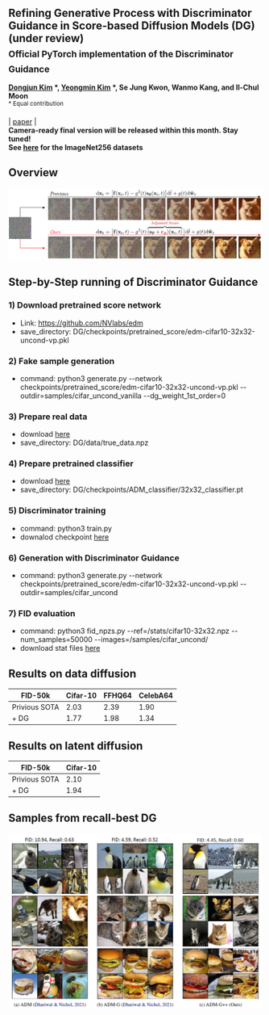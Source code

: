 ## Refining Generative Process with Discriminator Guidance in Score-based Diffusion Models (DG) (under review) <br><sub>Official PyTorch implementation of the Discriminator Guidance </sub>
**[Dongjun Kim](https://sites.google.com/view/dongjun-kim) \*, [Yeongmin Kim](https://sites.google.com/view/yeongmin-space/%ED%99%88) \*, Se Jung Kwon, Wanmo Kang, and Il-Chul Moon**   
<sup> * Equal contribution </sup> <br>

| [paper](https://arxiv.org/abs/2211.17091) |  <br>
**Camera-ready final version will be released within this month. Stay tuned!** <br>
**See [here](https://github.com/alsdudrla10/DG_imagenet) for the ImageNet256 datasets** <br>

## Overview
![Teaser image](./figures/Figure1_v2.PNG)

## Step-by-Step running of Discriminator Guidance

### 1) Download pretrained score network
  - Link: https://github.com/NVlabs/edm 
  - save_directory: DG/checkpoints/pretrained_score/edm-cifar10-32x32-uncond-vp.pkl

### 2) Fake sample generation
  - command: python3 generate.py --network checkpoints/pretrained_score/edm-cifar10-32x32-uncond-vp.pkl --outdir=samples/cifar_uncond_vanilla --dg_weight_1st_order=0

### 3) Prepare real data
  - download [here](https://drive.google.com/drive/folders/1lOwHMS1GRuIfJ9ix9A6vtOm7vX8EN87Y)
  - save_directory: DG/data/true_data.npz

### 4) Prepare pretrained classifier
  - download [here](https://drive.google.com/drive/folders/1lOwHMS1GRuIfJ9ix9A6vtOm7vX8EN87Y)
  - save_directory: DG/checkpoints/ADM_classifier/32x32_classifier.pt

### 5) Discriminator training
  - command: python3 train.py
  - downalod checkpoint [here](https://drive.google.com/drive/folders/1lOwHMS1GRuIfJ9ix9A6vtOm7vX8EN87Y)

### 6) Generation with Discriminator Guidance
  - command: python3 generate.py --network checkpoints/pretrained_score/edm-cifar10-32x32-uncond-vp.pkl --outdir=samples/cifar_uncond
  
### 7) FID evaluation
  - command: python3 fid_npzs.py --ref=/stats/cifar10-32x32.npz --num_samples=50000 --images=/samples/cifar_uncond/
  - download stat files [here](https://drive.google.com/drive/folders/1lOwHMS1GRuIfJ9ix9A6vtOm7vX8EN87Y)

## Results on data diffusion
|FID-50k |Cifar-10|FFHQ64|CelebA64|
|------------|------------|------------|------------|
|Privious SOTA|2.03|2.39|1.90|4.59|
|+ DG|1.77|1.98|1.34|3.17|

## Results on latent diffusion
|FID-50k |Cifar-10|
|------------|------------|
|Privious SOTA|2.10|
|+ DG|1.94|


## Samples from recall-best DG
![Teaser image](./figures/Figure2.PNG)




